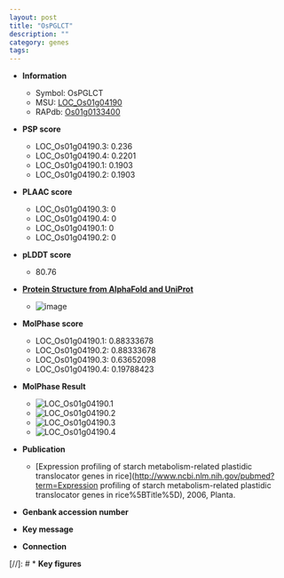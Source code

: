 ```yaml
---
layout: post
title: "OsPGLCT"
description: ""
category: genes
tags: 
---
```


* **Information**  
    + Symbol: OsPGLCT  
    + MSU: [LOC_Os01g04190](http://rice.plantbiology.msu.edu/cgi-bin/ORF_infopage.cgi?orf=LOC_Os01g04190)  
    + RAPdb: [Os01g0133400](http://rapdb.dna.affrc.go.jp/viewer/gbrowse_details/irgsp1?name=Os01g0133400)  

* **PSP score**  
    + LOC_Os01g04190.3: 0.236 
    + LOC_Os01g04190.4: 0.2201 
    + LOC_Os01g04190.1: 0.1903 
    + LOC_Os01g04190.2: 0.1903 

* **PLAAC score**  
    + LOC_Os01g04190.3: 0 
    + LOC_Os01g04190.4: 0 
    + LOC_Os01g04190.1: 0 
    + LOC_Os01g04190.2: 0 

* **pLDDT score**
    + 80.76

* **[Protein Structure from AlphaFold and UniProt](https://www.uniprot.org/uniprotkb/Q0JQX6/entry#structure)**
    + ![image](https://ricepsp.github.io/images/Q0/AF-Q0JQX6-F1.png)

* **MolPhase score**
    + LOC_Os01g04190.1: 0.88333678
    + LOC_Os01g04190.2: 0.88333678
    + LOC_Os01g04190.3: 0.63652098
    + LOC_Os01g04190.4: 0.19788423

* **MolPhase Result**
    + ![LOC_Os01g04190.1](https://304243504.github.io/Pictures/LOC_Os01g/LOC_Os01g04190.1.png)
    + ![LOC_Os01g04190.2](https://304243504.github.io/Pictures/LOC_Os01g/LOC_Os01g04190.2.png)
    + ![LOC_Os01g04190.3](https://304243504.github.io/Pictures/LOC_Os01g/LOC_Os01g04190.3.png)
    + ![LOC_Os01g04190.4](https://304243504.github.io/Pictures/LOC_Os01g/LOC_Os01g04190.4.png)

* **Publication**  
    + [Expression profiling of starch metabolism-related plastidic translocator genes in rice](http://www.ncbi.nlm.nih.gov/pubmed?term=Expression profiling of starch metabolism-related plastidic translocator genes in rice%5BTitle%5D), 2006, Planta.

* **Genbank accession number**  

* **Key message**  

* **Connection**  

[//]: # * **Key figures**  


